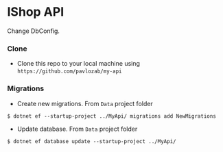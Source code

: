 # IShop API
Change DbConfig. 

### Clone 
- Clone this repo to your local machine using `https://github.com/pavlozab/my-api`

### Migrations
- Create new migrations. From `Data` project folder   
```shell
$ dotnet ef --startup-project ../MyApi/ migrations add NewMigrations
```

- Update database. From `Data` project folder
```shell
$ dotnet ef database update --startup-project ../MyApi/
```
